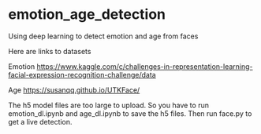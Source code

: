 # emotion_age_detection
Using deep learning to detect emotion and age from faces

Here are links to datasets

Emotion
https://www.kaggle.com/c/challenges-in-representation-learning-facial-expression-recognition-challenge/data

Age
https://susanqq.github.io/UTKFace/

The h5 model files are too large to upload. So you have to run emotion_dl.ipynb and age_dl.ipynb to save the h5 files.
Then run face.py to get a live detection.
